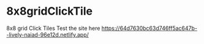 # 8x8gridClickTile
8x8 grid Click Tiles
Test the site here
https://64d7630bc63d746ff5ac647b--lively-naiad-96e12d.netlify.app/
